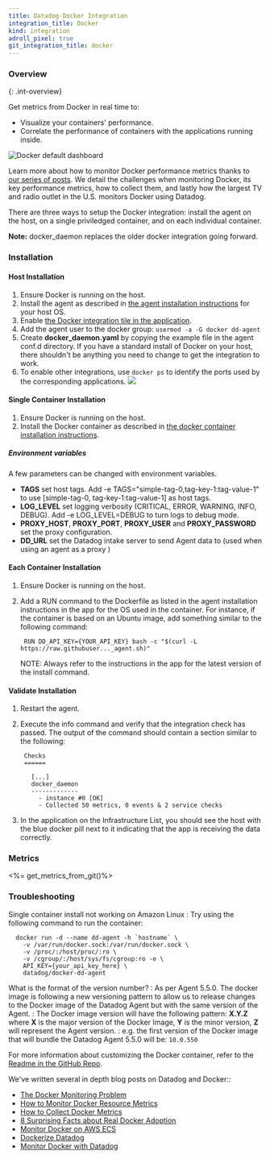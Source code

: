 ```yaml
---
title: Datadog-Docker Integration
integration_title: Docker
kind: integration
adroll_pixel: true
git_integration_title: docker
---
```


### Overview
{: .int-overview}

Get metrics from Docker in real time to:

* Visualize your containers' performance.
* Correlate the performance of containers with the applications running inside.

![Docker default dashboard](/static/images/docker.png)

Learn more about how to monitor Docker performance metrics thanks to [our series of posts](https://https://www.datadoghq.com/blog/the-docker-monitoring-problem/). We detail the challenges when monitoring Docker, its key performance metrics, how to collect them, and lastly how the largest TV and radio outlet in the U.S. monitors Docker using Datadog.


There are three ways to setup the Docker integration: install the agent on the host, on a single priviledged container, and on each individual container.

**Note:** docker_daemon replaces the older docker integration going forward.

### Installation

#### Host Installation

1. Ensure Docker is running on the host.
2. Install the agent as described in [the agent installation instructions](https://app.datadoghq.com/account/settings#agent) for your host OS.
3. Enable [the Docker integration tile in the application](https://app.datadoghq.com/account/settings#integrations/docker).
4. Add the agent user to the docker group: ```usermod -a -G docker dd-agent```
5. Create  **docker_daemon.yaml** by copying the example file in the agent conf.d directory. If you have a standard install of Docker on your host, there shouldn't be anything you need to change to get the integration to work.
6. To enable other integrations, use ```docker ps``` to identify the ports used by the corresponding applications.
    ![](/static/images/integrations-docker-dockerps.png)

#### Single Container Installation

1. Ensure Docker is running on the host.
2. Install the Docker container as described in [the docker container installation instructions](https://app.datadoghq.com/account/settings#agent/docker).

##### Environment variables

A few parameters can be changed with environment variables.

* **TAGS** set host tags. Add -e TAGS="simple-tag-0,tag-key-1:tag-value-1" to use \[simple-tag-0, tag-key-1:tag-value-1\] as host tags.
* **LOG_LEVEL** set logging verbosity (CRITICAL, ERROR, WARNING, INFO, DEBUG). Add -e LOG_LEVEL=DEBUG to turn logs to debug mode.
* **PROXY_HOST**, **PROXY_PORT**, **PROXY_USER** and **PROXY_PASSWORD** set the proxy configuration.
* **DD_URL** set the Datadog intake server to send Agent data to (used when using an agent as a proxy )

#### Each Container Installation

1. Ensure Docker is running on the host.
2. Add a RUN command to the Dockerfile as listed in the agent installation instructions in the app for the OS used in the container. For instance, if the container is based on an Ubuntu image, add something similar to the following command:

        RUN DD_API_KEY={YOUR_API_KEY} bash -c "$(curl -L https://raw.githubuser..._agent.sh)"

    NOTE: Always refer to the instructions in the app for the latest version of the install command.


#### Validate Installation

1. Restart the agent.
2. Execute the info command and verify that the integration check has passed. The output of the command should contain a section similar to the following:

        Checks
        ======

          [...]
          docker_daemon
          -------------
            - instance #0 [OK]
            - Collected 50 metrics, 0 events & 2 service checks

3. In the application on the Infrastructure List, you should see the host with the blue docker pill next to it indicating that the app is receiving the data correctly.

### Metrics

<%= get_metrics_from_git()%>

### Troubleshooting

Single container install not working on Amazon Linux
: Try using the following command to run the container:

      docker run -d --name dd-agent -h `hostname` \
        -v /var/run/docker.sock:/var/run/docker.sock \
        -v /proc/:/host/proc/:ro \
        -v /cgroup/:/host/sys/fs/cgroup:ro -e \
        API_KEY={your_api_key_here} \
        datadog/docker-dd-agent

What is the format of the version number?
: As per Agent 5.5.0. The docker image is following a new versioning pattern to allow us to release changes to the Docker image of the Datadog Agent but with the same version of the Agent.
: The Docker image version will have the following pattern: **X.Y.Z** where **X** is the major version of the Docker Image, **Y** is the minor version, **Z** will represent the Agent version.
: e.g. the first version of the Docker image that will bundle the Datadog Agent 5.5.0 will be: ```10.0.550```


For more information about customizing the Docker container, refer to the [Readme in the GitHub Repo](https://github.com/DataDog/docker-dd-agent).

We've written several in depth blog posts on Datadog and Docker::

* [The Docker Monitoring Problem](https://www.datadoghq.com/docker-adoption/)
* [How to Monitor Docker Resource Metrics](https://www.datadoghq.com/blog/how-to-monitor-docker-resource-metrics/)
* [How to Collect Docker Metrics](https://www.datadoghq.com/blog/how-to-collect-docker-metrics/)
* [8 Surprising Facts about Real Docker Adoption](https://www.datadoghq.com/docker-adoption/)
* [Monitor Docker on AWS ECS](https://www.datadoghq.com/blog/monitor-docker-on-aws-ecs/)
* [Dockerize Datadog](https://www.datadoghq.com/2014/06/docker-ize-datadog/)
* [Monitor Docker with Datadog](https://www.datadoghq.com/2014/06/monitor-docker-datadog/)
